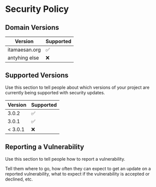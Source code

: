 # Security Policy

## Domain Versions

| Version | Supported          |
| ------- | ------------------ |
| itamaesan.org   | :white_check_mark: |
| antyhing else | :x:                |

## Supported Versions

Use this section to tell people about which versions of your project are
currently being supported with security updates.

| Version | Supported          |
| ------- | ------------------ |
| 3.0.2   | :white_check_mark: |
| 3.0.1   | :white_check_mark: |
| < 3.0.1 | :x:                |

## Reporting a Vulnerability

Use this section to tell people how to report a vulnerability.

Tell them where to go, how often they can expect to get an update on a
reported vulnerability, what to expect if the vulnerability is accepted or
declined, etc.
